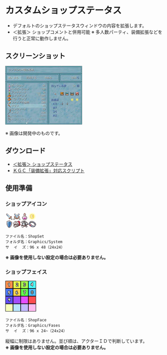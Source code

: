 # カスタムショップステータス

- デフォルトのショップステータスウィンドウの内容を拡張します。
- ＜拡張＞ ショップコメントと併用可能
※ 多人数パーティ、装備拡張などを行うと正常に動作しません。

## スクリーンショット

![スクショ１](imgs/SS200812064410.jpg)

※ 画像は開発中のものです。

## ダウンロード

- [＜拡張＞ ショップステータス](https://raw.githubusercontent.com/cacao-soft/RMVX/main/CustomShopStatus/ShopStatus1.rb)
- [ＫＧＣ「装備拡張」対応スクリプト](https://raw.githubusercontent.com/cacao-soft/RMVX/main/CustomShopStatus/ShopStatus1_KGC.rb)

## 使用準備

### ショップアイコン

![ICON](imgs/ShopSet.png)

```
ファイル名：ShopSet
フォルダ名：Graphics/System
サ  イ  ズ：96 x 48（24x24）
```

**※ 画像を使用しない設定の場合は必要ありません。**

### ショップフェイス

![ICON](imgs/ShopFace.png)

```
ファイル名：ShopFace
フォルダ名：Graphics/Fases
サ  イ  ズ：96 x 24~（24x24）
```

縦幅に制限はありません。並び順は、アクターＩＤで判断しています。\
**※ 画像を使用しない設定の場合は必要ありません。**
